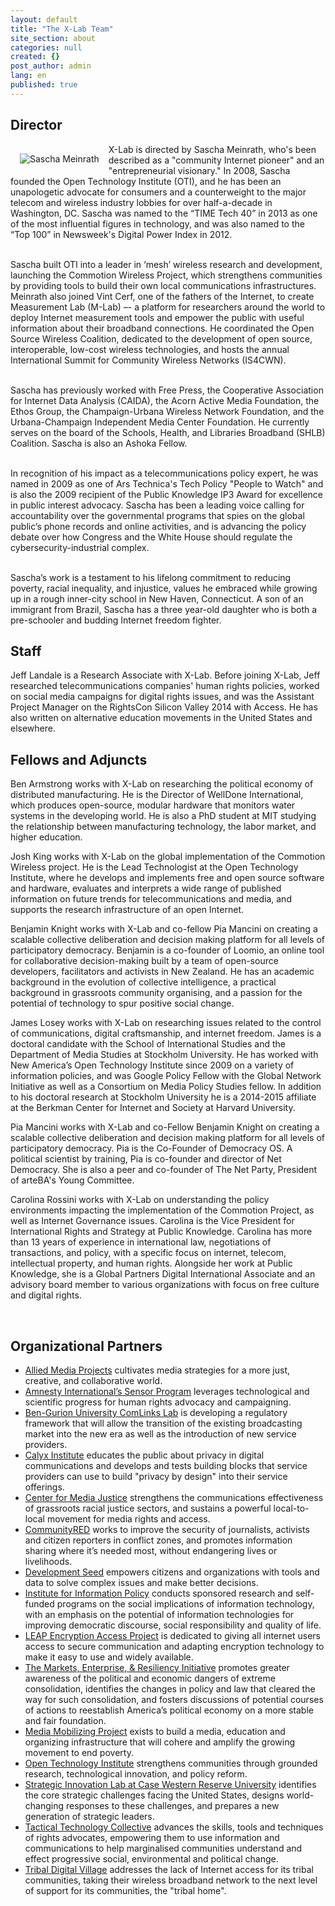 ```yaml
---
layout: default
title: "The X-Lab Team"
site_section: about
categories: null
created: {}
post_author: admin
lang: en
published: true
---
```


<h2>Director</h2>
<a href="http://newamerica.net/sites/newamerica.net/files/profiles/images/Sascha_Meinrath_102013.jpg"><img src="http://newamerica.net/sites/newamerica.net/files/imagecache/bio_standard_image/profiles/images/Sascha_Meinrath_102013.jpg" alt="Sascha Meinrath"  style="float:left; margin:15px;"></a>

<p>X-Lab is directed by Sascha Meinrath, who's been described as a "community Internet pioneer" and an "entrepreneurial visionary." In 2008, Sascha founded the Open Technology Institute (OTI), and he has been an unapologetic advocate for consumers and a counterweight to the major telecom and wireless industry lobbies for over half-a-decade in Washington, DC. Sascha was named to the “TIME Tech 40” in 2013 as one of the most influential figures in technology, and was also named to the “Top 100” in Newsweek's Digital Power Index in 2012. <br /><br />

Sascha built OTI into a leader in ‘mesh’ wireless research and development, launching the Commotion Wireless Project, which strengthens communities by providing tools to build their own local communications infrastructures. Meinrath also joined Vint Cerf, one of the fathers of the Internet, to create Measurement Lab (M-Lab) –- a platform for researchers around the world to deploy Internet measurement tools and empower the public with useful information about their broadband connections. He coordinated the Open Source Wireless Coalition, dedicated to the development of open source, interoperable, low-cost wireless technologies, and hosts the annual International Summit for Community Wireless Networks (IS4CWN).<br /><br />

Sascha has previously worked with Free Press, the Cooperative Association for Internet Data Analysis (CAIDA), the Acorn Active Media Foundation, the Ethos Group, the Champaign-Urbana Wireless Network Foundation, and the Urbana-Champaign Independent Media Center Foundation. He currently serves on the board of the Schools, Health, and Libraries Broadband (SHLB) Coalition. Sascha is also an Ashoka Fellow.<br /><br />

In recognition of his impact as a telecommunications policy expert, he was named in 2009 as one of Ars Technica's Tech Policy "People to Watch" and is also the 2009 recipient of the Public Knowledge IP3 Award for excellence in public interest advocacy. Sascha has been a leading voice calling for accountability over the governmental programs that spies on the global public’s phone records and online activities, and is advancing the policy debate over how Congress and the White House should regulate the cybersecurity-industrial complex.<br /><br />

Sascha’s work is a testament to his lifelong commitment to reducing poverty, racial inequality, and injustice, values he embraced while growing up in a rough inner-city school in New Haven, Connecticut. A son of an immigrant from Brazil, Sascha has a three year-old daughter who is both a pre-schooler and budding Internet freedom fighter.
</p>

<h2>Staff</h2>
<p>Jeff Landale is a Research Associate with X-Lab. Before joining X-Lab, Jeff researched telecommunications companies' human rights policies, worked on social media campaigns for digital rights issues, and was the Assistant Project Manager on the RightsCon Silicon Valley 2014 with Access. He has also written on alternative education movements in the United States and elsewhere.</p>

<h2>Fellows and Adjuncts</h2>
<p>Ben Armstrong works with X-Lab on researching the political economy of distributed manufacturing. He is the Director of WellDone International, which produces open-source, modular hardware that monitors water systems in the developing world. He is also a PhD student at MIT studying the relationship between manufacturing technology, the labor market, and higher education.</p>

<p>Josh King works with X-Lab on the global implementation of the Commotion Wireless project. He is the Lead Technologist at the Open Technology Institute, where he develops and implements free and open source software and hardware, evaluates and interprets a wide range of published information on future trends for telecommunications and media, and supports the research infrastructure of an open Internet.</p>

<p>Benjamin Knight works with X-Lab and co-fellow Pia Mancini on creating a scalable collective deliberation and decision making platform for all levels of participatory democracy. Benjamin is a co-founder of Loomio, an online tool for collaborative decision-making built by a team of open-source developers, facilitators and activists in New Zealand. He has an academic background in the evolution of collective intelligence, a practical background in grassroots community organising, and a passion for the potential of technology to spur positive social change.</p>

<p>James Losey works with X-Lab on researching issues related to the control of communications, digital craftsmanship, and internet freedom. James is a doctoral candidate with the School of International Studies and the Department of Media Studies at Stockholm University. He has worked with New America’s Open Technology Institute since 2009 on a variety of information policies, and was Google Policy Fellow with the Global Network Initiative as well as a Consortium on Media Policy Studies fellow. In addition to his doctoral research at Stockholm University he is a 2014-2015 affiliate at the Berkman Center for Internet and Society at Harvard University. </p>

<p>Pia Mancini works with X-Lab and co-Fellow Benjamin Knight on creating a scalable collective deliberation and decision making platform for all levels of participatory democracy. Pia is the Co-Founder of Democracy OS. A political scientist by training, Pia is co-founder and director of Net Democracy. She is also a peer and co-founder of The Net Party, President of arteBA's Young Committee.  </p>

<p>Carolina Rossini works with X-Lab on understanding the policy environments impacting the implementation of the Commotion Project, as well as Internet Governance issues. Carolina is the Vice President for International Rights and Strategy at Public Knowledge. Carolina has more than 13 years of experience in international law, negotiations of transactions, and policy, with a specific focus on internet, telecom, intellectual property, and human rights. Alongside her work at Public Knowledge, she is a Global Partners Digital International Associate and an advisory board member to various organizations with focus on free culture and digital rights.</p>
<p>&nbsp;</p>

<h2>Organizational Partners</h2>
<ul>
	<li><a href="http://alliedmedia.org/">Allied Media Projects</a> cultivates media strategies for a more just, creative, and collaborative world.</li>
    <li><a href="http://www.amnestyusa.org/research/science-for-human-rights">Amnesty International’s Sensor Program</a> leverages technological and scientific progress for human rights advocacy and campaigning.</li>
    <li><a href="www.bgu.ac.il/links">Ben-Gurion University ComLinks Lab</a> is developing a regulatory framework that will allow the transition of the existing broadcasting market into the new era as well as the introduction of new service providers.</li>
    <li><a href="https://www.calyxinstitute.org">Calyx Institute</a> educates the public about privacy in digital communications and develops and tests building blocks that service providers can use to build "privacy by design" into their service offerings.</li>
    <li><a href="http://centerformediajustice.org/">Center for Media Justice</a> strengthens the communications effectiveness of grassroots racial justice sectors, and sustains a powerful local-to-local movement for media rights and access.</li>
    <li><a href="http://www.communityred.org/">CommunityRED</a> works to improve the security of journalists, activists and citizen reporters in conflict zones, and promotes information sharing where it’s needed most, without endangering lives or livelihoods.</li>
    <li><a href="http://developmentseed.org/">Development Seed</a> empowers citizens and organizations with tools and data to solve complex issues and make better decisions.</li>
    <li><a href="http://iip.comm.psu.edu/">Institute for Information Policy</a> conducts sponsored research and self-funded programs on the social implications of information technology, with an emphasis on the potential of information technologies for improving democratic discourse, social responsibility and quality of life. 
    <li><a href="https://leap.se">LEAP Encryption Access Project</a> is dedicated to giving all internet users access to secure communication and adapting encryption technology to make it easy to use and widely available.</li>
    <li><a href="markets.newamerica.net">The Markets, Enterprise, &amp; Resiliency Initiative</a> promotes greater awareness of the political and economic dangers of extreme consolidation, identifies the changes in policy and law that cleared the way for such consolidation, and fosters discussions of potential courses of actions to reestablish America’s political economy on a more stable and fair foundation.</li>
    <li><a href="http://mediamobilizing.org/">Media Mobilizing Project</a>  exists to build a media, education and organizing infrastructure that will cohere and amplify the growing movement to end poverty.</li>
    <li><a href="http://oti.newamerica.org">Open Technology Institute</a> strengthens communities through grounded research, technological innovation, and policy reform.</li>
    <li><a href="http://www.case.edu/">Strategic Innovation Lab at Case Western Reserve University</a> identifies the core strategic challenges facing the United States, designs world-changing responses to these challenges, and prepares a new generation of strategic leaders.</li>
    <li><a href="http://www.case.edu/">Tactical Technology Collective</a>  advances the skills, tools and techniques of rights advocates, empowering them to use information and communications to help marginalised communities understand and effect progressive social, environmental and political change.</li>
    <li><a href="http://sctdv.net/">Tribal Digital Village</a> addresses the lack of Internet access for its tribal communities, taking their wireless broadband network to the next level of support for its communities, the "tribal home".</li>
</ul>
